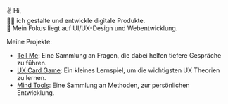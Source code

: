 ✌️ Hi, </br>
👩‍💻 ich gestalte und entwickle digitale Produkte.</br>
🎨 Mein Fokus liegt auf UI/UX-Design und Webentwicklung.

Meine Projekte:
- [Tell Me](https://edfii.github.io/tell-me/): Eine Sammlung an Fragen, die dabei helfen tiefere Gespräche zu führen.
- [UX Card Game](https://edfii.github.io/UXcardGame/): Ein kleines Lernspiel, um die wichtigsten UX Theorien zu lernen.
- [Mind Tools](https://edfii.github.io/mindTools/): Eine Sammlung an Methoden, zur persönlichen Entwicklung.
